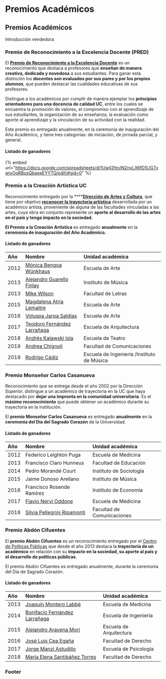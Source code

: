 # Premios Académicos

## Premios Académicos

Introducción vendedora

### Premio de Reconocimiento a la Excelencia Docente \(PRED\)

El [**Premio de Reconocimiento a la Excelencia Docente**](http://desarrollodocente.uc.cl/index.php?option=com_content&view=article&id=190&Itemid=630) es un reconocimiento que destaca a profesores que **enseñan de manera creativa, dedicada y novedosa** a sus estudiantes. Para ganar esta distinción los **docentes son evaluados por sus pares y por los propios alumnos**, que pueden destacar las cualidades educativas de sus profesores.

Distingue a los académicos por cumplir de manera ejemplar los **principios orientadores para una docencia de calidad UC**, entre los cuales se encuentra la promoción de valores, el compromiso con el aprendizaje de sus estudiantes, la organización de su enseñanza, la evaluación como aporte al aprendizaje y la vinculación de su actividad con la realidad. 

Este premio es entregado anualmente, en la ceremonia de inauguración del Año Académico, y tiene tres categorías: de iniciación, de jornada parcial, y general. 

#### Listado de ganadores

{% embed url="https://docs.google.com/spreadsheets/d/1UwjI2htylN2nxLX6fD1LIG7vwivOqRBosQbaeeEYYTQ/edit\#gid=0" %}

### Premio a la Creación Artística UC

Reconocimiento entregado por la ****[**Dirección de Artes y Cultura**](http://artesycultura.uc.cl/), que tiene por objetivo [**reconocer la trayectoria artística**](http://artesycultura.uc.cl/es/premio-a-la-creacion) desarrollada por un académico artista, proveniente de alguna de las facultades vinculadas a las artes, cuya obra en conjunto represente un **aporte al desarrollo de las artes en el país y tenga impacto en la sociedad.**

**El Premio a la Creación Artística**  es entregado **anualmente** en la **ceremonia de inauguración del Año Académico.**

#### Listado de ganadores

| **Año** | Nombre | Unidad académica |
| :--- | :--- | :--- |
| 2012 | [Mónica Bengoa Wünkhaus](http://artesycultura.uc.cl/es/premio-a-la-creacion/495-monica-bengoa-premio-2012) | Escuela de Arte |
| 2013 | [Alejandro Guarello Finlay](http://artesycultura.uc.cl/es/premio-a-la-creacion/113-alejandro-guarello-premio-2013) | Instituto de Música |
| 2013 | [Mike Wilson](http://artesycultura.uc.cl/es/premio-a-la-creacion/115-mike-wilson-premio-2013) | Facultad de Letras |
| 2015 | [Magdalena Atria Lemaitre](http://artesycultura.uc.cl/es/premio-a-la-creacion/117-magdalena-atria-premio-2015) | Escuela de Arte |
| 2016 | [Voluspa Jarpa Saldías](http://artesycultura.uc.cl/es/premio-a-la-creacion/119-voluspa-jarpa-premio-2016) | Escuela de Arte |
| 2017 | [Teodoro Fernández Larrañaga](http://artesycultura.uc.cl/es/premio-a-la-creacion/813-teodoro-fernandez-premio-a-la-creacion-2017-video) | Escuela de Arquitectura |
| 2018 | [Andrés Kalawski Isla](http://artesycultura.uc.cl/es/premio-a-la-creacion/905-andres-kalawski-premio-a-la-creacion-2018-video) | Escuela de Teatro |
| 2019 | [Andrea Chignoli](http://artesycultura.uc.cl/es/premio-a-la-creacion/905-andrea-chignoli-premio-a-la-creacion-2019-video) | Facultad de Comunicaciones |
| 2019 | [Rodrigo Cádiz](http://artesycultura.uc.cl/es/premio-a-la-creacion/957-rodrigo-cadiz-premio-a-la-creacion-2019-video) | Escuela de Ingeniería /Instituto de Música |

### Premio Monseñor Carlos Casanueva

Reconocimiento que se entrega desde el año 2002 por la Dirección Superior, distingue a un académico de trayectoria en la UC que haya destacado por **dejar una impronta en la comunidad universitaria**. Es el **máximo reconocimiento** que puede obtener un académico durante su trayectoria en la institución.

El **premio Monseñor Carlos Casanueva** es entregado **anualmente** en la **ceremonia del Día del Sagrado Corazón** de la Universidad. 

#### Listado de ganadores

| Año | Nombre | Unidad académica |
| :--- | :--- | :--- |
| 2012 | Federico Leighton Puga | Escuela de Medicina |
| 2013 | Francisco Claro Hunneus | Facultad de Educación |
| 2014 | Pedro Morandé Court | Instituto de Sociología |
| 2015 | Jaime Donoso Arellano | Instituto de Música |
| 2016 | Francisco Rosende Ramírez | Instituto de Economía |
| 2017 | [Flavio Nervi Oddone](https://medicina.uc.cl/persona/dr-flavio-nervi/) | Escuela de Medicina |
| 2018 | [Silvia Pellegrini Ripamonti](http://comunicaciones.uc.cl/personas/silvia-pellegrini/) | Facultad de Comunicaciones |

### Premio Abdón Cifuentes

El **premio Abdón Cifuentes** es un reconocimiento entregado por el [Centro de Políticas Públicas](http://politicaspublicas.uc.cl) que desde el año 2013 destaca la **trayectoria de un académico** en relación con su **impacto en la sociedad, su aporte al país y el desarrollo de políticas públicas**.

El premio Abdón Cifuentes es entregado anualmente, durante la ceremonia del Día de Sagrado Corazón. 

#### Listado de ganadores

| Año | Nombre | Unidad académica |
| :--- | :--- | :--- |
| 2013 | [Joaquín Montero Labbé](https://medicina.uc.cl/persona/dr-joaquin-montero-labbe/) | Escuela de Medicina |
| 2014 | [Bonifacio Fernández Larrañaga](https://www.ing.uc.cl/academicos-e-investigadores/bonifacio-fernandez-larranaga/) | Escuela de Ingeniería |
| 2015 | [Alejandro Aravena Mori](http://arquitectura.uc.cl/escuela/profesores/809-alejandro-aravena.html) | Escuela de Arquitectura |
| 2016 | [José Luis Cea Egaña](http://derecho.uc.cl/es/profesores/nomina-por-departamento/departamento-de-derecho-publico/409-cea-egana-jose-luis) | Facultad de Derecho |
| 2017 | [Jorge Manzi Astudillo](https://www.psicologia.uc.cl/?persona=jorge-manzi-astudillo) | Escuela de Psicología |
| 2018 | [María Elena Santibáñez Torres](http://derecho.uc.cl/es/profesores/nomina-por-departamento/departamento-de-derecho-penal/687-santibanez-torres-maria-elena) | Facultad de Derecho |

### Footer







